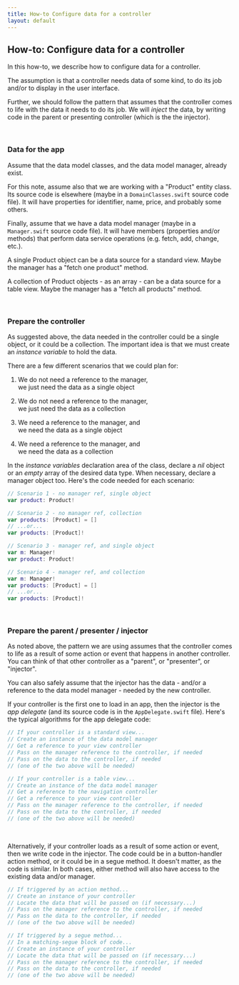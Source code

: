```yaml
---
title: How-to Configure data for a controller
layout: default
---
```


## How-to: Configure data for a controller

In this how-to, we describe how to configure data for a controller. 

The assumption is that a controller needs data of some kind, to do its job and/or to display in the user interface. 

Further, we should follow the pattern that assumes that the controller comes to life with the data it needs to do its job. We will *inject* the data, by writing code in the parent or presenting controller (which is the the injector). 

<br>

### Data for the app

Assume that the data model classes, and the data model manager, already exist. 

For this note, assume also that we are working with a "Product" entity class. Its source code is elsewhere (maybe in a `DomainClasses.swift` source code file).  It will have properties for identifier, name, price, and probably some others.  

Finally, assume that we have a data model manager (maybe in a `Manager.swift` source code file). It will have members (properties and/or methods) that perform data service operations (e.g. fetch, add, change, etc.). 

A single Product object can be a data source for a standard view. Maybe the manager has a "fetch one product" method. 

A collection of Product objects - as an array - can be a data source for a table view. Maybe the manager has a "fetch all products" method. 

<br>

### Prepare the controller

As suggested above, the data needed in the controller could be a single object, or it could be a collection. The important idea is that we must create an *instance variable* to hold the data. 

There are a few different scenarios that we could plan for:

1. We do not need a reference to the manager,  
we just need the data as a single object

2. We do not need a reference to the manager,  
we just need the data as a collection

3. We need a reference to the manager, and  
we need the data as a single object

4. We need a reference to the manager, and  
we need the data as a collection

In the *instance variables* declaration area of the class, declare a *nil* object or an *empty* array of the desired data type. When necessary, declare a manager object too. Here's the code needed for each scenario:

```swift
// Scenario 1 - no manager ref, single object
var product: Product!

// Scenario 2 - no manager ref, collection
var products: [Product] = []
// ...or...
var products: [Product]!

// Scenario 3 - manager ref, and single object
var m: Manager!
var product: Product!

// Scenario 4 - manager ref, and collection
var m: Manager!
var products: [Product] = []
// ...or...
var products: [Product]!
```

<br>

### Prepare the parent / presenter / injector 

As noted above, the pattern we are using assumes that the controller comes to life as a result of some action or event that happens in another controller. You can think of that other controller as a "parent", or "presenter", or "injector". 

You can also safely assume that the injector has the data - and/or a reference to the data model manager - needed by the new controller. 

If your controller is the first one to load in an app, then the injector is the *app delegate* (and its source code is in the `AppDelegate.swift` file). Here's the typical algorithms for the app delegate code:

```swift
// If your controller is a standard view...
// Create an instance of the data model manager 
// Get a reference to your view controller
// Pass on the manager reference to the controller, if needed
// Pass on the data to the controller, if needed
// (one of the two above will be needed)

// If your controller is a table view...
// Create an instance of the data model manager 
// Get a reference to the navigation controller
// Get a reference to your view controller
// Pass on the manager reference to the controller, if needed
// Pass on the data to the controller, if needed
// (one of the two above will be needed)
```

<br>

Alternatively, if your controller loads as a result of some action or event, then we write code in the injector. The code could be in a button-handler action method, or it could be in a segue method. It doesn't matter, as the code is similar. In both cases, either method will also have access to the existing data and/or manager. 

```swift
// If triggered by an action method...
// Create an instance of your controller
// Locate the data that will be passed on (if necessary...)
// Pass on the manager reference to the controller, if needed
// Pass on the data to the controller, if needed
// (one of the two above will be needed)

// If triggered by a segue method...
// In a matching-segue block of code...
// Create an instance of your controller
// Locate the data that will be passed on (if necessary...)
// Pass on the manager reference to the controller, if needed
// Pass on the data to the controller, if needed
// (one of the two above will be needed)
```

<br>
